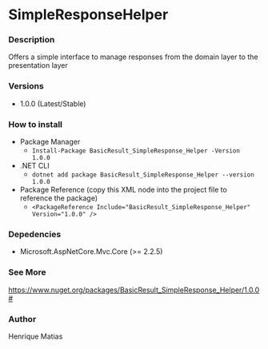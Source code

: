 # SimpleResponseHelper

### Description
Offers a simple interface to manage responses from the domain layer to the presentation layer

### Versions
*  1.0.0 (Latest/Stable)

### How to install
*  Package Manager
      *  `Install-Package BasicResult_SimpleResponse_Helper -Version 1.0.0`
*  .NET CLI
      *  `dotnet add package BasicResult_SimpleResponse_Helper --version 1.0.0`
*  Package Reference (copy this XML node into the project file to reference the package)
      *  `<PackageReference Include="BasicResult_SimpleResponse_Helper" Version="1.0.0" />`

### Depedencies
*  Microsoft.AspNetCore.Mvc.Core (>= 2.2.5)

### See More 
https://www.nuget.org/packages/BasicResult_SimpleResponse_Helper/1.0.0#

### Author 
Henrique Matias
